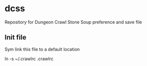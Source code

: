 # dcss
Repository for Dungeon Crawl Stone Soup preference and save file

## Init file
Sym link this file to a default location

ln -s ~/.crawlrc .crawlrc

